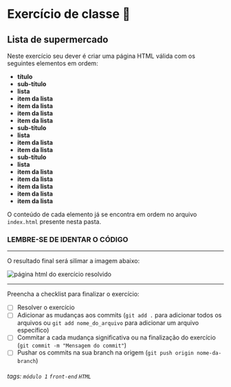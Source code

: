 
# Exercício de classe 🏫

## Lista de supermercado

Neste exercício seu dever é criar uma página HTML válida com os seguintes elementos em ordem:

- **título**
- **sub-título**
- **lista**
- **item da lista**
- **item da lista**
- **item da lista**
- **item da lista**
- **sub-título**
- **lista**
- **item da lista**
- **item da lista**
- **sub-título**
- **lista**
- **item da lista**
- **item da lista**
- **item da lista**
- **item da lista**
- **item da lista**

O conteúdo de cada elemento já se encontra em ordem no arquivo `index.html` presente nesta pasta.

### LEMBRE-SE DE IDENTAR O CÓDIGO 

---

O resultado final será silimar a imagem abaixo:

![página html do exercício resolvido](https://i.imgur.com/4JuP1cL.png)

---

Preencha a checklist para finalizar o exercício:

- [ ] Resolver o exercício
- [ ] Adicionar as mudanças aos commits (`git add .` para adicionar todos os arquivos ou `git add nome_do_arquivo` para adicionar um arquivo específico)
- [ ] Commitar a cada mudança significativa ou na finalização do exercício (`git commit -m "Mensagem do commit"`)
- [ ] Pushar os commits na sua branch na origem (`git push origin nome-da-branch`)

###### tags: `módulo 1` `front-end` `HTML`
